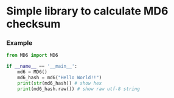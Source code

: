 # Simple library to calculate MD6 checksum

### Example
```python
from MD6 import MD6

if __name__ == '__main__':
    md6 = MD6()
    md6_hash = md6("Hello World!!")
    print(str(md6_hash)) # show hex
    print(md6_hash.raw()) # show raw utf-8 string
```
